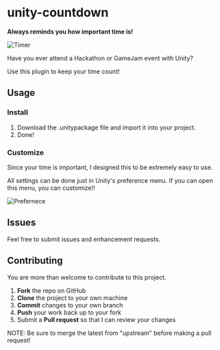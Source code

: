 # unity-countdown
**Always reminds you how important time is!**

![Timer](https://github.com/trulyspinach/unity-countdown/blob/master/images/timer.png)

Have you ever attend a Hackathon or GameJam event with Unity?

Use this plugin to keep your time count!

## Usage
### Install
1. Download the .unitypackage file and import it into your project. 
2. Done!

### Customize
Since your time is important, I designed this to be extremely easy to use.

All settings can be done just in Unity's preference menu. 
If you can open this menu, you can customize!!

![Prefernece](https://github.com/trulyspinach/unity-countdown/blob/master/images/preference.png)

## Issues

Feel free to submit issues and enhancement requests.

## Contributing

You are more than welcome to contribute to this project.

 1. **Fork** the repo on GitHub
 2. **Clone** the project to your own machine
 3. **Commit** changes to your own branch
 4. **Push** your work back up to your fork
 5. Submit a **Pull request** so that I can review your changes
 
NOTE: Be sure to merge the latest from "upstream" before making a pull request!
